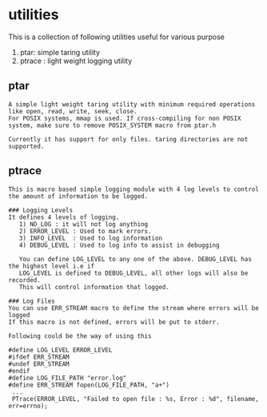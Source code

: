# utilities
This is a collection of following utilities useful for various purpose

  1) ptar: simple taring utility
  2) ptrace : light weight logging utility 

  
  ## ptar
    A simple light weight taring utility with minimum required operations like open, read, write, seek, close.
    For POSIX systems, mmap is used. If cross-compiling for non POSIX system, make sure to remove POSIX_SYSTEM macro from ptar.h
    
    Currently it has support for only files. taring directories are not supported. 
  
  ## ptrace
    This is macro based simple logging module with 4 log levels to control the amount of information to be logged.
    
    ### Logging Levels
    It defines 4 levels of logging.
       1) NO_LOG : it will not log anything
       2) ERROR_LEVEL : Used to mark errors.
       3) INFO_LEVEL  : Used to log information
       4) DEBUG_LEVEL : Used to log info to assist in debugging
   
       You can define LOG_LEVEL to any one of the above. DEBUG_LEVEL has the highest level i.e if
       LOG_LEVEL is defined to DEBUG_LEVEL, all other logs will also be recorded.
       This will control information that logged.
   
    ### Log Files
    You can use ERR_STREAM macro to define the stream where errors will be logged
    If this macro is not defined, errors will be put to stderr.
   
    Following could be the way of using this
   
    #define LOG_LEVEL ERROR_LEVEL
    #ifdef ERR_STREAM
    #undef ERR_STREAM
    #endif
    #define LOG_FILE_PATH "error.log"
    #define ERR_STREAM fopen(LOG_FILE_PATH, "a+")
     ...
     PTrace(ERROR_LEVEL, "Failed to open file : %s, Error : %d", filename, err=errno);
   
